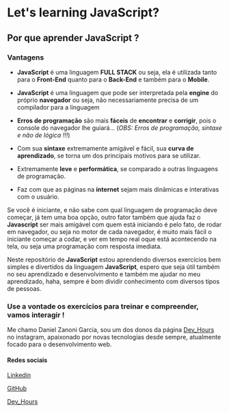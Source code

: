 # Let's learning JavaScript?

## Por que aprender JavaScript ?

### Vantagens
* **JavaScript** é uma linguagem **FULL STACK** ou seja, ela é utilizada tanto para o **Front-End** quanto para o **Back-End** e também para o **Mobile**.

* **JavaScript** é uma linguagem que pode ser interpretada pela **engine** do próprio **navegador** ou seja, não necessariamente precisa de um compilador para a linguagem

* **Erros de programação** são mais **fáceis** de **encontrar** e **corrigir**, pois o console do navegador lhe guiará... 
(*OBS: Erros de programação, sintaxe e não de lógica !!!*)

* Com sua **sintaxe** extremamente amigável e fácil, sua **curva de aprendizado**, se torna um dos principais motivos para se utilizar.

* Extremamente **leve** e **performática**, se comparado a outras linguagens de programação.

* Faz com que as páginas na **internet** sejam mais dinâmicas e interativas com o usuário.


Se você é iniciante, e não sabe com qual linguagem de programação deve começar, já tem uma boa opção, outro fator também que ajuda faz o **Javascript** ser mais amigável com quem está iniciando é pelo fato, de rodar em navegador, ou seja no motor de cada navegador, é muito mais fácil o iniciante começar a codar, e ver em tempo real oque está acontecendo na tela, ou seja uma programação com resposta imediata.

Neste repositório de **JavaScript** estou aprendendo diversos exercícios bem simples e divertidos da linguagem **JavaScript**, espero que seja útil também no seu aprendizado e desenvolvimento e também me ajudar no meu aprendizado, haha, sempre é bom dividir conhecimento com diversos tipos de pessoas.

### Use a vontade os exercícios para treinar e compreender, vamos interagir !

Me chamo Daniel Zanoni Garcia, sou um dos donos da página [Dev_Hours](https://www.instagram.com/dev_hours) no instagram, apaixonado por novas tecnologias desde sempre, atualmente focado para o desenvolvimento web.

#### Redes sociais

[Linkedin](https://www.linkedin.com/in/daniel-zanoni-garcia)

[GitHub](https://github.com/DanielZG20)

[Dev_Hours](https://www.instagram.com/dev_hours)
